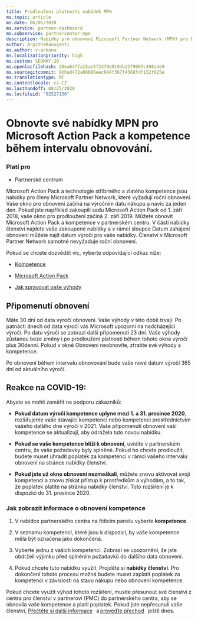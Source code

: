 ```yaml
---
title: Prodloužení platnosti nabídek MPN
ms.topic: article
ms.date: 06/05/2020
ms.service: partner-dashboard
ms.subservice: partnercenter-mpn
description: Nabídky pro obnovení Microsoft Partner Network (MPN) pro Microsoft Action Pack & kompetence – okno obnovení začíná výročí zakoupeného data plus jeden den.
author: ArpithaKanuganti
ms.author: v-arkanu
ms.localizationpriority: high
ms.custom: SEOMAY.20
ms.openlocfilehash: 20ea64ffa15ae5f2370e9194bd3f9907c498a4e9
ms.sourcegitcommit: 9bbad472a86086eec684f3b7f4568fdf152f625e
ms.translationtype: MT
ms.contentlocale: cs-CZ
ms.lasthandoff: 08/25/2020
ms.locfileid: "92527156"
---
```

# <a name="renew-your-mpn-offers-for-microsoft-action-pack-and-competencies-during-the-renewal-window"></a>Obnovte své nabídky MPN pro Microsoft Action Pack a kompetence během intervalu obnovování.

### <a name="applies-to"></a>Platí pro

- Partnerské centrum

Microsoft Action Pack a technologie stříbrného a zlatého kompetence jsou nabídky pro členy Microsoft Partner Network, které vyžadují roční obnovení. Vaše okno pro obnovení začíná na výročním datu nákupu a navíc za jeden den. Pokud jste například zakoupili sadu Microsoft Action Pack od 1. září 2018, vaše okno pro prodloužení začíná 2. září 2019. Můžete obnovit Microsoft Action Pack a kompetence v partnerském centru. V části nabídky členství najdete vaše zakoupené nabídky a v rámci sloupce Datum zahájení obnovení můžete najít datum výročí pro vaše nabídky. Členství v Microsoft Partner Network samotné nevyžaduje roční obnovení. 

Pokud se chcete dozvědět víc, vyberte odpovídající odkaz níže: 

- [Kompetence](learn-about-competencies.md)

- [Microsoft Action Pack](mpn-get-action-pack.md)

- [Jak spravovat vaše výhody](manage-your-partner-network-benefits.md)

## <a name="renewal-reminders"></a>Připomenutí obnovení 

Máte 30 dní od data výročí obnovení. Vaše výhody v této době trvají. Po patnácti dnech od data výročí vás Microsoft upozorní na nadcházející výročí. Po datu výročí se zobrazí další připomenutí 23 dní. Vaše výhody zůstanou beze změny i po prodloužení platnosti během tohoto okna výročí plus 30denní. Pokud v okně Obnovení neobnovíte, ztratíte své výhody a kompetence.

Po obnovení během intervalu obnovování bude vaše nové datum výročí 365 dní od aktuálního výročí.

## <a name="responding-to-covid-19"></a>Reakce na COVID-19:

Abyste se mohli zaměřit na podporu zákazníků: 

- **Pokud datum výročí kompetence uplyne mezi 1. a 31. prosince 2020**, rozšiřujeme vaše stávající kompetenci nebo kompetenci prostřednictvím vašeho dalšího dne výročí v 2021. Vaše připomenutí obnovení vaší kompetence se aktualizují, aby odrážela tuto novou nabídku. 

- **Pokud se vaše kompetence blíží k obnovení**, uvidíte v partnerském centru, že vaše požadavky byly splněné. Pokud ho chcete prodloužit, budete muset uhradit poplatek za kompetenci v rámci vašeho intervalu obnovení na stránce nabídky členství. 

- **Pokud jste už okno obnovení nezmeškali**, můžete znovu aktivovat svoji kompetenci a znovu získat přístup k prostředkům a výhodám, a to tak, že poplatek platíte na stránku nabídky členství. Toto rozšíření je k dispozici do 31. prosince 2020.

### <a name="how-to-view-competency-renewal-information"></a>Jak zobrazit informace o obnovení kompetence

1. V nabídce partnerského centra na řídicím panelu vyberte **kompetence**.  

2. V seznamu kompetencí, které jsou k dispozici, by vaše kompetence měla být označena jako dokončená.  

3. Vyberte jednu z vašich kompetencí. Zobrazí se upozornění, že jste obdrželi výjimku před splněním požadavků do dalšího data obnovení.

4. Pokud chcete tuto nabídku využít, Projděte si **nabídky členství**. Pro dokončení tohoto procesu možná budete muset zaplatit poplatek za kompetenci v závislosti na stavu nákupu nebo obnovení kompetence. 

Pokud chcete využít výhod tohoto rozšíření, musíte přesunout své členství z centra pro členství v partnerovi (PMC) do partnerského centra, aby se obnovila vaše kompetence a platil poplatek. Pokud jste nepřesunuli vaše členství, [Přečtěte si další informace](prepare-pmc-pc-migration.md)   a [proveďte přechod](https://partners.microsoft.com/partnerprogram/Welcome.aspx)   ještě dnes.  

